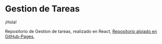 # Gestion de Tareas

¡Hola!

Repositorio de Gestion de tareas, realizado en React, [Repositorio alojado en GitHub-Pages](https://diegopallares.github.io/ControlTaks/), 

